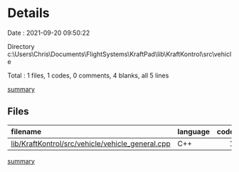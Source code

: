 # Details

Date : 2021-09-20 09:50:22

Directory c:\Users\Chris\Documents\FlightSystems\KraftPad\lib\KraftKontrol\src\vehicle

Total : 1 files,  1 codes, 0 comments, 4 blanks, all 5 lines

[summary](results.md)

## Files
| filename | language | code | comment | blank | total |
| :--- | :--- | ---: | ---: | ---: | ---: |
| [lib/KraftKontrol/src/vehicle/vehicle_general.cpp](/lib/KraftKontrol/src/vehicle/vehicle_general.cpp) | C++ | 1 | 0 | 4 | 5 |

[summary](results.md)